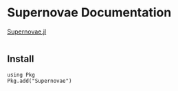 # Supernovae Documentation

[Supernovae.jl](https://github.com/OmegaLambda1998/Supernovae.jl)

```@contents
```

## Install
```
using Pkg
Pkg.add("Supernovae")
```
